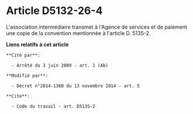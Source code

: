 # Article D5132-26-4

L'association intermédiaire transmet à l'Agence de services et de paiement une copie de la convention mentionnée à l'article
D. 5135-2.

**Liens relatifs à cet article**

	**Cité par**:

	  - Arrêté du 3 juin 2009 - art. 1 (Ab)

	**Modifié par**:

	  - Décret n°2014-1360 du 13 novembre 2014 - art. 5

	**Cite**:

	  - Code du travail - art. D5135-2
